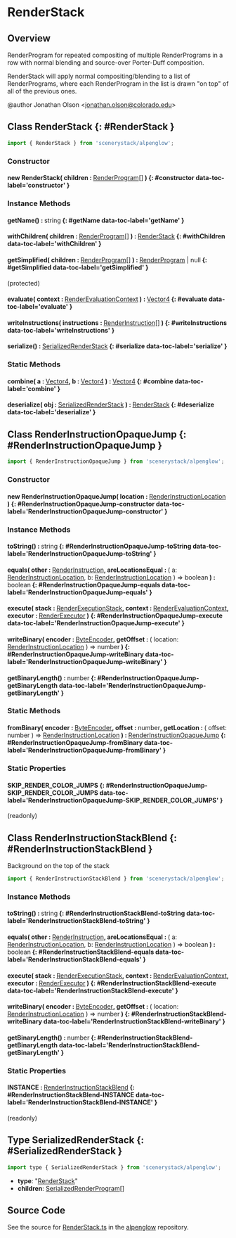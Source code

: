# RenderStack

## Overview

RenderProgram for repeated compositing of multiple RenderPrograms in a row with normal blending and source-over
Porter-Duff composition.

RenderStack will apply normal compositing/blending to a list of RenderPrograms, where each RenderProgram in the
list is drawn "on top" of all of the previous ones.

@author Jonathan Olson &lt;jonathan.olson@colorado.edu&gt;

## Class RenderStack {: #RenderStack }


```js
import { RenderStack } from 'scenerystack/alpenglow';
```
### Constructor

#### new RenderStack( children : <span style="font-weight: 400;">[RenderProgram](../alpenglow/RenderProgram.md)[]</span> ) {: #constructor data-toc-label='constructor' }

### Instance Methods

#### getName() : <span style="font-weight: 400;"><span style="color: hsla(calc(var(--md-hue) + 180deg),80%,40%,1);">string</span></span> {: #getName data-toc-label='getName' }

#### withChildren( children : <span style="font-weight: 400;">[RenderProgram](../alpenglow/RenderProgram.md)[]</span> ) : <span style="font-weight: 400;">[RenderStack](../alpenglow/RenderStack.md)</span> {: #withChildren data-toc-label='withChildren' }

#### getSimplified( children : <span style="font-weight: 400;">[RenderProgram](../alpenglow/RenderProgram.md)[]</span> ) : <span style="font-weight: 400;">[RenderProgram](../alpenglow/RenderProgram.md) | <span style="color: hsla(calc(var(--md-hue) + 180deg),80%,40%,1);">null</span></span> {: #getSimplified data-toc-label='getSimplified' }

(protected)

#### evaluate( context : <span style="font-weight: 400;">[RenderEvaluationContext](../alpenglow/RenderEvaluationContext.md)</span> ) : <span style="font-weight: 400;">[Vector4](../dot/Vector4.md)</span> {: #evaluate data-toc-label='evaluate' }

#### writeInstructions( instructions : <span style="font-weight: 400;">[RenderInstruction](../alpenglow/RenderInstruction.md)[]</span> ) {: #writeInstructions data-toc-label='writeInstructions' }

#### serialize() : <span style="font-weight: 400;">[SerializedRenderStack](../alpenglow/RenderStack.md#SerializedRenderStack)</span> {: #serialize data-toc-label='serialize' }

### Static Methods

#### combine( a : <span style="font-weight: 400;">[Vector4](../dot/Vector4.md)</span>, b : <span style="font-weight: 400;">[Vector4](../dot/Vector4.md)</span> ) : <span style="font-weight: 400;">[Vector4](../dot/Vector4.md)</span> {: #combine data-toc-label='combine' }

#### deserialize( obj : <span style="font-weight: 400;">[SerializedRenderStack](../alpenglow/RenderStack.md#SerializedRenderStack)</span> ) : <span style="font-weight: 400;">[RenderStack](../alpenglow/RenderStack.md)</span> {: #deserialize data-toc-label='deserialize' }



## Class RenderInstructionOpaqueJump {: #RenderInstructionOpaqueJump }


```js
import { RenderInstructionOpaqueJump } from 'scenerystack/alpenglow';
```
### Constructor

#### new RenderInstructionOpaqueJump( location : <span style="font-weight: 400;">[RenderInstructionLocation](../alpenglow/RenderInstruction.md#RenderInstructionLocation)</span> ) {: #RenderInstructionOpaqueJump-constructor data-toc-label='RenderInstructionOpaqueJump-constructor' }

### Instance Methods

#### toString() : <span style="font-weight: 400;"><span style="color: hsla(calc(var(--md-hue) + 180deg),80%,40%,1);">string</span></span> {: #RenderInstructionOpaqueJump-toString data-toc-label='RenderInstructionOpaqueJump-toString' }

#### equals( other : <span style="font-weight: 400;">[RenderInstruction](../alpenglow/RenderInstruction.md)</span>, areLocationsEqual : <span style="font-weight: 400;">( a: [RenderInstructionLocation](../alpenglow/RenderInstruction.md#RenderInstructionLocation), b: [RenderInstructionLocation](../alpenglow/RenderInstruction.md#RenderInstructionLocation) ) =&gt; <span style="color: hsla(calc(var(--md-hue) + 180deg),80%,40%,1);">boolean</span></span> ) : <span style="font-weight: 400;"><span style="color: hsla(calc(var(--md-hue) + 180deg),80%,40%,1);">boolean</span></span> {: #RenderInstructionOpaqueJump-equals data-toc-label='RenderInstructionOpaqueJump-equals' }

#### execute( stack : <span style="font-weight: 400;">[RenderExecutionStack](../alpenglow/RenderExecutionStack.md)</span>, context : <span style="font-weight: 400;">[RenderEvaluationContext](../alpenglow/RenderEvaluationContext.md)</span>, executor : <span style="font-weight: 400;">[RenderExecutor](../alpenglow/RenderExecutor.md)</span> ) {: #RenderInstructionOpaqueJump-execute data-toc-label='RenderInstructionOpaqueJump-execute' }

#### writeBinary( encoder : <span style="font-weight: 400;">[ByteEncoder](../alpenglow/ByteEncoder.md)</span>, getOffset : <span style="font-weight: 400;">( location: [RenderInstructionLocation](../alpenglow/RenderInstruction.md#RenderInstructionLocation) ) =&gt; <span style="color: hsla(calc(var(--md-hue) + 180deg),80%,40%,1);">number</span></span> ) {: #RenderInstructionOpaqueJump-writeBinary data-toc-label='RenderInstructionOpaqueJump-writeBinary' }

#### getBinaryLength() : <span style="font-weight: 400;"><span style="color: hsla(calc(var(--md-hue) + 180deg),80%,40%,1);">number</span></span> {: #RenderInstructionOpaqueJump-getBinaryLength data-toc-label='RenderInstructionOpaqueJump-getBinaryLength' }

### Static Methods

#### fromBinary( encoder : <span style="font-weight: 400;">[ByteEncoder](../alpenglow/ByteEncoder.md)</span>, offset : <span style="font-weight: 400;"><span style="color: hsla(calc(var(--md-hue) + 180deg),80%,40%,1);">number</span></span>, getLocation : <span style="font-weight: 400;">( offset: <span style="color: hsla(calc(var(--md-hue) + 180deg),80%,40%,1);">number</span> ) =&gt; [RenderInstructionLocation](../alpenglow/RenderInstruction.md#RenderInstructionLocation)</span> ) : <span style="font-weight: 400;">[RenderInstructionOpaqueJump](../alpenglow/RenderStack.md#RenderInstructionOpaqueJump)</span> {: #RenderInstructionOpaqueJump-fromBinary data-toc-label='RenderInstructionOpaqueJump-fromBinary' }

### Static Properties

#### SKIP_RENDER_COLOR_JUMPS {: #RenderInstructionOpaqueJump-SKIP_RENDER_COLOR_JUMPS data-toc-label='RenderInstructionOpaqueJump-SKIP_RENDER_COLOR_JUMPS' }

(readonly)



## Class RenderInstructionStackBlend {: #RenderInstructionStackBlend }


Background on the top of the stack

```js
import { RenderInstructionStackBlend } from 'scenerystack/alpenglow';
```
### Instance Methods

#### toString() : <span style="font-weight: 400;"><span style="color: hsla(calc(var(--md-hue) + 180deg),80%,40%,1);">string</span></span> {: #RenderInstructionStackBlend-toString data-toc-label='RenderInstructionStackBlend-toString' }

#### equals( other : <span style="font-weight: 400;">[RenderInstruction](../alpenglow/RenderInstruction.md)</span>, areLocationsEqual : <span style="font-weight: 400;">( a: [RenderInstructionLocation](../alpenglow/RenderInstruction.md#RenderInstructionLocation), b: [RenderInstructionLocation](../alpenglow/RenderInstruction.md#RenderInstructionLocation) ) =&gt; <span style="color: hsla(calc(var(--md-hue) + 180deg),80%,40%,1);">boolean</span></span> ) : <span style="font-weight: 400;"><span style="color: hsla(calc(var(--md-hue) + 180deg),80%,40%,1);">boolean</span></span> {: #RenderInstructionStackBlend-equals data-toc-label='RenderInstructionStackBlend-equals' }

#### execute( stack : <span style="font-weight: 400;">[RenderExecutionStack](../alpenglow/RenderExecutionStack.md)</span>, context : <span style="font-weight: 400;">[RenderEvaluationContext](../alpenglow/RenderEvaluationContext.md)</span>, executor : <span style="font-weight: 400;">[RenderExecutor](../alpenglow/RenderExecutor.md)</span> ) {: #RenderInstructionStackBlend-execute data-toc-label='RenderInstructionStackBlend-execute' }

#### writeBinary( encoder : <span style="font-weight: 400;">[ByteEncoder](../alpenglow/ByteEncoder.md)</span>, getOffset : <span style="font-weight: 400;">( location: [RenderInstructionLocation](../alpenglow/RenderInstruction.md#RenderInstructionLocation) ) =&gt; <span style="color: hsla(calc(var(--md-hue) + 180deg),80%,40%,1);">number</span></span> ) {: #RenderInstructionStackBlend-writeBinary data-toc-label='RenderInstructionStackBlend-writeBinary' }

#### getBinaryLength() : <span style="font-weight: 400;"><span style="color: hsla(calc(var(--md-hue) + 180deg),80%,40%,1);">number</span></span> {: #RenderInstructionStackBlend-getBinaryLength data-toc-label='RenderInstructionStackBlend-getBinaryLength' }

### Static Properties

#### INSTANCE : <span style="font-weight: 400;">[RenderInstructionStackBlend](../alpenglow/RenderStack.md#RenderInstructionStackBlend)</span> {: #RenderInstructionStackBlend-INSTANCE data-toc-label='RenderInstructionStackBlend-INSTANCE' }

(readonly)



## Type SerializedRenderStack {: #SerializedRenderStack }


```js
import type { SerializedRenderStack } from 'scenerystack/alpenglow';
```
- **type**: "[RenderStack](../alpenglow/RenderStack.md)"
- **children**: [SerializedRenderProgram](../alpenglow/RenderProgram.md#SerializedRenderProgram)[]




## Source Code

See the source for [RenderStack.ts](https://github.com/phetsims/alpenglow/blob/main/js/render-program/RenderStack.ts) in the [alpenglow](https://github.com/phetsims/alpenglow) repository.
